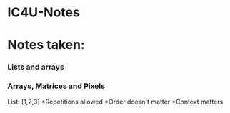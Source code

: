 # IC4U-Notes

<h1> Notes taken:</h1>
  <h3>Lists and arrays</h3>
  <h3>Arrays, Matrices and Pixels </h3>
  
List:
[1,2,3]
*Repetitions allowed
*Order doesn't matter
*Context matters

